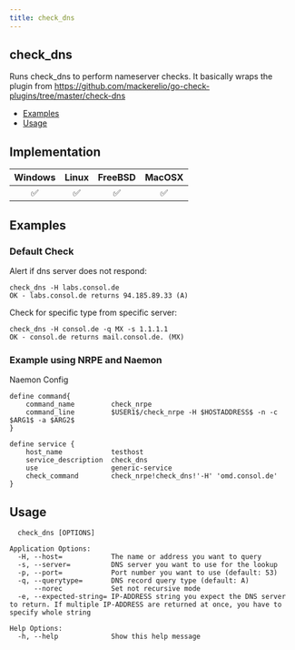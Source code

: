 ```yaml
---
title: check_dns
---
```


## check_dns

Runs check_dns to perform nameserver checks.
It basically wraps the plugin from https://github.com/mackerelio/go-check-plugins/tree/master/check-dns

- [Examples](#examples)
- [Usage](#usage)

## Implementation

| Windows            | Linux              | FreeBSD            | MacOSX             |
|:------------------:|:------------------:|:------------------:|:------------------:|
| :white_check_mark: | :white_check_mark: | :white_check_mark: | :white_check_mark: |

## Examples

### Default Check

Alert if dns server does not respond:

    check_dns -H labs.consol.de
    OK - labs.consol.de returns 94.185.89.33 (A)

Check for specific type from specific server:

    check_dns -H consol.de -q MX -s 1.1.1.1
    OK - consol.de returns mail.consol.de. (MX)

### Example using NRPE and Naemon

Naemon Config

    define command{
        command_name         check_nrpe
        command_line         $USER1$/check_nrpe -H $HOSTADDRESS$ -n -c $ARG1$ -a $ARG2$
    }

    define service {
        host_name            testhost
        service_description  check_dns
        use                  generic-service
        check_command        check_nrpe!check_dns!'-H' 'omd.consol.de'
    }

## Usage

```Usage:
  check_dns [OPTIONS]

Application Options:
  -H, --host=            The name or address you want to query
  -s, --server=          DNS server you want to use for the lookup
  -p, --port=            Port number you want to use (default: 53)
  -q, --querytype=       DNS record query type (default: A)
      --norec            Set not recursive mode
  -e, --expected-string= IP-ADDRESS string you expect the DNS server to return. If multiple IP-ADDRESS are returned at once, you have to specify whole string

Help Options:
  -h, --help             Show this help message
```
